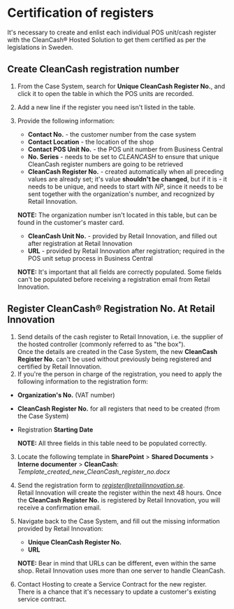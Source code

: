 # Certification of registers

It's necessary to create and enlist each individual POS unit/cash register with the CleanCash® Hosted Solution to get them certified as per the legislations in Sweden. 

## Create CleanCash registration number

1. From the Case System, search for **Unique CleanCash Register No.**, and click it to open the table in which the POS units are recorded.     
2. Add a new line if the register you need isn't listed in the table.
3. Provide the following information:   
   - **Contact No.** - the customer number from the case system
   - **Contact Location** - the location of the shop
   - **Contact POS Unit No.** - the POS unit number from Business Central
   - **No. Series** - needs to be set to *CLEANCASH* to ensure that unique CleanCash register numbers are going to be retrieved
   - **CleanCash Register No.** - created automatically when all preceding values are already set; it's value **shouldn't be changed**, but if it is - it needs to be unique, and needs to start with *NP*, since it needs to be sent together with the organization's number, and recognized by Retail Innovation.

    **NOTE:**
    The organization number isn't located in this table, but can be found in the customer's master card. 

   - **CleanCash Unit No.** - provided by Retail Innovation, and filled out after registration at Retail Innovation
   - **URL** - provided by Retail Innovation after registration; required in the POS unit setup process in Business Central

    **NOTE:**
    It's important that all fields are correctly populated. Some fields can't be populated before receiving a registration email from Retail Innovation.

## Register CleanCash® Registration No. At Retail Innovation

1. Send details of the cash register to Retail Innovation, i.e. the supplier of the hosted controller (commonly referred to as "the box").    
   Once the details are created in the Case System, the new **CleanCash Register No.** can't be used without previously being registered and certified by Retail Innovation.
2. If you're the person in charge of the registration, you need to apply the following information to the registration form:

- **Organization's No.** (VAT number)
- **CleanCash Register No.** for all registers that need to be created (from the Case System)
- Registration **Starting Date**
  
  **NOTE:** 
  All three fields in this table need to be populated correctly.

3. Locate the following template in **SharePoint** > **Shared Documents** > **Interne documenter** > **CleanCash**:    
   *Template_created_new_CleanCash_register_no.docx*
4. Send the registration form to *register@retailinnovation.se*.     
   Retail Innovation will create the register within the next 48 hours. Once the **CleanCash Register No.** is registered by Retail Innovation, you will receive a confirmation email.
5. Navigate back to the Case System, and fill out the missing information provided by Retail Innovation:
   - **Unique CleanCash Register No.**
   - **URL**

    **NOTE:**
    Bear in mind that URLs can be different, even within the same shop. Retail Innovation uses more than one server to handle CleanCash.

6. Contact Hosting to create a Service Contract for the new register.    
   There is a chance that it's necessary to update a customer's existing service contract. 